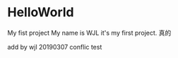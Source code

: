 # HelloWorld
My fist project 
My name is WJL
it's my first project.
真的


add by wjl 20190307
conflic test
